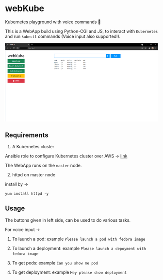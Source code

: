 # webKube
Kubernetes playground with voice commands :microphone:

This is a WebApp build using Python-CGI and JS, to interact with `Kubernetes` and run `kubectl` commands (Voice input also supported!).

![](webkube.png)

## Requirements

1. A Kubernetes cluster

Ansible role to configure Kubernetes cluster over AWS -> [link](https://github.com/YashIndane/multinode-K8S-cluster-configure-aws)

The WebApp runs on the `master` node.

2. httpd on master node

install by ->

```
yum install httpd -y
```

## Usage

The buttons given in left side, can be used to do various tasks.

For voice input ->

1. To launch a pod: example `Please launch a pod with fedora image`

2. To launch a deployment: example `Please launch a depoyment with fedora image`

3. To get pods: example `Can you show me pod`

4. To get deployment: example `Hey please show deployment`
